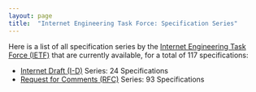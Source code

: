 ```yaml
---
layout: page
title:  "Internet Engineering Task Force: Specification Series"
---
```


Here is a list of all specification series by the [Internet Engineering Task Force (IETF)](http://www.ietf.org/) that are currently available, for a total of 117 specifications:

  * [Internet Draft (I-D)](I-D) Series: 24 Specifications
  * [Request for Comments (RFC)](RFC) Series: 93 Specifications
